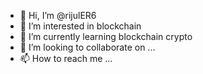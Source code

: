 - 👋 Hi, I’m @rijulER6
- 👀 I’m interested in blockchain
- 🌱 I’m currently learning blockchain crypto
- 💞️ I’m looking to collaborate on ...
- 📫 How to reach me ...

<!---
rijulER6/rijulER6 is a ✨ special ✨ repository because its `README.md` (this file) appears on your GitHub profile.
You can click the Preview link to take a look at your changes.
--->
